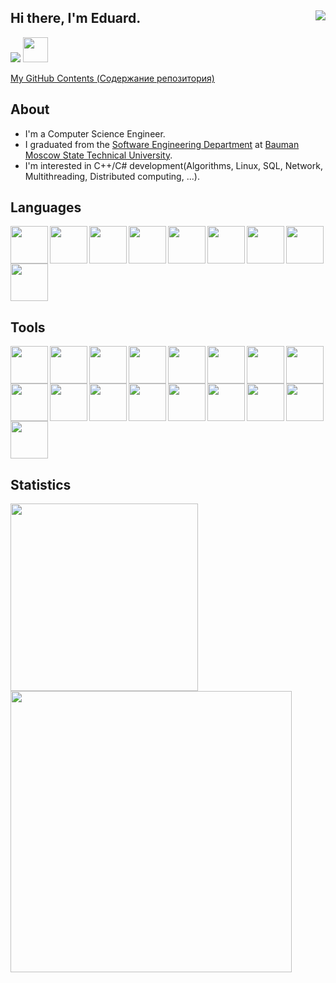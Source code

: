 ## Hi there, I'm Eduard. <img align="right" src="https://komarev.com/ghpvc/?username=eduardaleksandrov"/>

<a href="https://t.me/eduardale" target="_blank"><img src="https://img.icons8.com/color/40/000000/telegram-app--v4.png"/></a>
<a href="mailto:a.edward@list.ru" target="_blank" ><img src="https://img.icons8.com/color/48/circled-envelope.png" width="40"/></a>

[My GitHub Contents (Содержание репозитория)](https://github.com/EduardAleksandrov/my_github_contents)

## About

- I'm a Computer Science Engineer.
- I graduated from the [Software Engineering Department](https://bmstu.ru/faculty/iu) at [Bauman Moscow State Technical University](https://bmstu.ru).
- I'm interested in C++/C# development(Algorithms, Linux, SQL, Network, Multithreading, Distributed computing, ...).


## Languages

<a href="https://en.wikipedia.org/wiki/C_(programming_language)" target="_blank">
<img align="left" src="https://cdn.jsdelivr.net/gh/devicons/devicon/icons/c/c-original.svg" width="60px"/>
</a>

<a href="https://en.wikipedia.org/wiki/C%2B%2B" target="_blank">
<img align="left" src="https://cdn.jsdelivr.net/gh/devicons/devicon/icons/cplusplus/cplusplus-original.svg" width="60px"/>
</a>

<a href="https://en.wikipedia.org/wiki/C_Sharp_(programming_language)" target="_blank">
<img align="left" src="https://cdn.jsdelivr.net/gh/devicons/devicon@latest/icons/csharp/csharp-original.svg" width="60px"/>
</a>

<a href="https://www.python.org/" target="_blank">
<img align="left" src="https://cdn.jsdelivr.net/gh/devicons/devicon/icons/python/python-original.svg" width="60px"/>
</a>

<a href="https://en.wikipedia.org/wiki/Assembly_language" target="_blank">
<img align="left" src="https://img.icons8.com/color/96/assembly.png" width="60px"/>
</a>

<a href="https://en.wikipedia.org/wiki/SQL" target="_blank">
<img align="left" src="https://img.icons8.com/external-bearicons-blue-bearicons/64/external-SQL-file-extension-bearicons-blue-bearicons.png" width="60px"/>
</a>

<a href="https://en.wikipedia.org/wiki/HTML" target="_blank">
<img align="left" src="https://cdn.jsdelivr.net/gh/devicons/devicon/icons/html5/html5-original.svg" width="60px"/>
</a>

<a href="https://en.wikipedia.org/wiki/CSS" target="_blank">
<img align="left" src="https://cdn.jsdelivr.net/gh/devicons/devicon/icons/css3/css3-original.svg" width="60px"/>
</a>

<a href="https://en.wikipedia.org/wiki/JavaScript" target="_blank">
<img src="https://cdn.jsdelivr.net/gh/devicons/devicon/icons/javascript/javascript-original.svg" width="60px"/>
</a>

## Tools

<a href="https://git-scm.com/" target="_blank">
<img align="left" src="https://cdn.jsdelivr.net/gh/devicons/devicon/icons/git/git-original.svg" width="60px"/>
</a>

<a href="https://www.docker.com/" target="_blank">
<img align="left" src="https://cdn.jsdelivr.net/gh/devicons/devicon/icons/docker/docker-original-wordmark.svg" width="60px"/>
</a>

<a href="https://en.wikipedia.org/wiki/Linux" target="_blank">
<img align="left" src="https://cdn.jsdelivr.net/gh/devicons/devicon/icons/linux/linux-original.svg" width="60px"/>
</a>

<a href="https://ubuntu.com/" target="_blank">
<img align="left" src="https://cdn.jsdelivr.net/gh/devicons/devicon@latest/icons/ubuntu/ubuntu-original-wordmark.svg" width="60px"/>
</a>

<a href="https://en.wikipedia.org/wiki/Bash_(Unix_shell)" target="_blank">
<img align="left" src="https://cdn.jsdelivr.net/gh/devicons/devicon/icons/bash/bash-original.svg" width="60px"/>
</a>

<a href="https://code.visualstudio.com/" target="_blank">
<img align="left" src="https://cdn.jsdelivr.net/gh/devicons/devicon/icons/vscode/vscode-original.svg" width="60px"/>
</a>

<a href="https://www.postgresql.org/" target="_blank">
<img align="left" src="https://cdn.jsdelivr.net/gh/devicons/devicon@latest/icons/postgresql/postgresql-original-wordmark.svg" width="60px"/>
</a>

<a href="https://www.mysql.com/" target="_blank">
<img align="left" src="https://cdn.jsdelivr.net/gh/devicons/devicon/icons/mysql/mysql-original-wordmark.svg" width="60px"/>
</a>

<a href="https://www.sqlite.org/index.html" target="_blank">
<img align="left" src="https://cdn.jsdelivr.net/gh/devicons/devicon/icons/sqlite/sqlite-original-wordmark.svg" width="60px"/>
</a>

<a href="https://www.mongodb.com/" target="_blank">
<img align="left" src="https://cdn.jsdelivr.net/gh/devicons/devicon/icons/mongodb/mongodb-original-wordmark.svg" width="60px"/>
</a>

<a href="https://redis.io/" target="_blank">
<img align="left" src="https://cdn.jsdelivr.net/gh/devicons/devicon@latest/icons/redis/redis-original-wordmark.svg" width="60px"/>
</a>

<a href="https://dbeaver.io/" target="_blank">
<img align="left" src="https://cdn.jsdelivr.net/gh/devicons/devicon@latest/icons/dbeaver/dbeaver-original.svg" width="60px"/>
</a>

<a href="https://www.qt.io/" target="_blank">
<img align="left" src="https://cdn.jsdelivr.net/gh/devicons/devicon/icons/qt/qt-original.svg" width="60px"/>
</a>

<a href="https://cmake.org/" target="_blank">
<img align="left" src="https://cdn.jsdelivr.net/gh/devicons/devicon/icons/cmake/cmake-original.svg" width="60px"/>
</a>

<a href="https://conan.io/" target="_blank">
<img align="left" src="https://img.icons8.com/external-kmg-design-flat-kmg-design/64/external-cube-graphic-design-kmg-design-flat-kmg-design.png" width="60px"/>
</a>

<a href="https://dotnet.microsoft.com/en-us/" target="_blank">
<img align="left" src="https://cdn.jsdelivr.net/gh/devicons/devicon@latest/icons/dot-net/dot-net-original-wordmark.svg" width="60px"/>
</a>

<a href="https://en.wikipedia.org/wiki/GNU_Compiler_Collection" target="_blank">
<img src="https://cdn.jsdelivr.net/gh/devicons/devicon/icons/gcc/gcc-original.svg" width="60px"/>
</a>

## Statistics

<img width="300px" src="https://github-readme-stats.vercel.app/api/top-langs/?username=eduardaleksandrov&langs_count=8" />

<img width="450px" src="https://github-readme-stats.vercel.app/api?username=eduardaleksandrov&theme=default&show_icons=true" />

